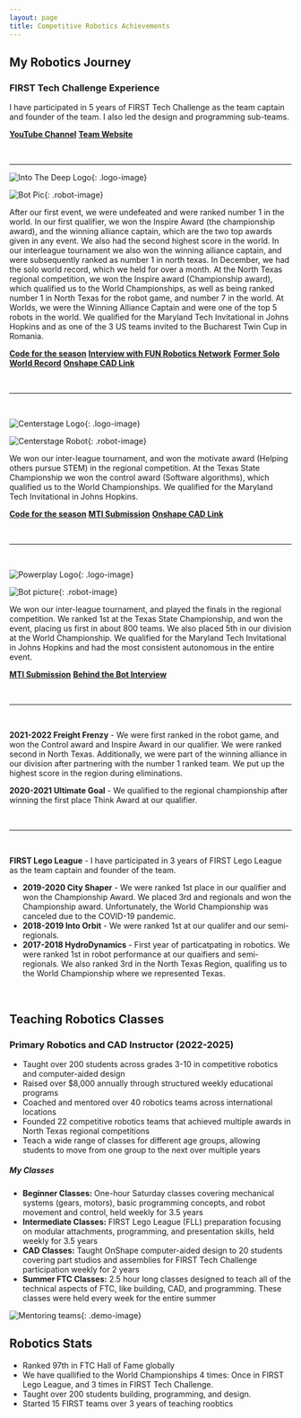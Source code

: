 ```yaml
---
layout: page
title: Competitive Robotics Achievements
---
```


## My Robotics Journey

### **FIRST Tech Challenge Experience** 
I have participated in 5 years of FIRST Tech Challenge as the team captain and founder of the team. I also led the design and programming sub-teams.

**[YouTube Channel](https://www.youtube.com/@ftc18270/videos)**
**[Team Website](https://www.18270roboplayers.org/)**

<br>

---

![Into The Deep Logo](assets/images/intothedeeplogo.jpg){: .logo-image}

![Bot Pic](<assets/images/jemison devison.JPG>){: .robot-image}

After our first event, we were undefeated and were ranked number 1 in the world. In our first qualifier, we won the Inspire Award (the championship award), and the winning alliance captain, which are the two top awards given in any event. We also had the second highest score in the world. In our interleague tournament we also won the winning alliance captain, and were subsequently ranked as number 1 in north texas. In December, we had the solo world record, which we held for over a month. At the North Texas regional competition, we won the Inspire award (Championship award), which qualified us to the World Championships, as well as being ranked number 1 in North Texas for the robot game, and number 7 in the world. At Worlds, we were the Winning Alliance Captain and were one of the top 5 robots in the world. We qualified for the Maryland Tech Invitational in Johns Hopkins and as one of the 3 US teams invited to the Bucharest Twin Cup in Romania.

**[Code for the season](https://github.com/skandacode/IntoTheDeepV2)**
**[Interview with FUN Robotics Network](https://www.youtube.com/watch?v=a1bIDZJDJ5c)**
**[Former Solo World Record](https://www.youtube.com/watch?v=xO0BuFX0f84&ab_channel=FTCRoboPlayers)**
**[Onshape CAD Link](https://cad.onshape.com/documents/aebaa3ef6903293b21871485/w/9412eeae3624fe42ce363cc1/e/6d81e58ad25a991a5d27d1b4)**

<br>

---

<br>

![Centerstage Logo](assets/images/centerstagelogo.png){: .logo-image}

![Centerstage Robot](<assets/images/centerstage bobit.jpg>){: .robot-image}

We won our inter-league tournament, and won the motivate award (Helping others pursue STEM) in the regional competition. At the Texas State Championship we won the control award (Software algorithms), which qualified us to the World Championships. We qualified for the Maryland Tech Invitational in Johns Hopkins. 

**[Code for the season](https://github.com/skandacode/FtcRobotController)**
**[MTI Submission](https://www.youtube.com/watch?v=GI690EZx_BE)**
**[Onshape CAD Link](https://cad.onshape.com/documents/5072cf6460521fa37944e101/w/de839feb5dd34fbbbaa0c123/e/08065b1b154e35d30467b3fd)**


<br>

---
<br>

![Powerplay Logo](assets/images/powerplaylogo.jpg){: .logo-image}

![Bot picture](<assets/images/powerplay robot states.jpg>){: .robot-image}


We won our inter-league tournament, and played the finals in the regional competition. We ranked 1st at the Texas State Championship, and won the event, placing us first in about 800 teams. We also placed 5th in our division at the World Championship. We qualified for the Maryland Tech Invitational in Johns Hopkins and had the most consistent autonomous in the entire event.  

**[MTI Submission](https://www.youtube.com/watch?v=8cJn8f_Pyw0)**
**[Behind the Bot Interview](https://www.youtube.com/watch?v=OdSXCAskOkE)**

<br>

---

<br>

**2021-2022 Freight Frenzy** - We were first ranked in the robot game, and won the  Control award and Inspire Award in our qualifier. We were ranked second in North Texas. Additionally, we were part of the winning alliance in our division after partnering with the number 1 ranked team. We put up the highest score in the region during eliminations. 

**2020-2021 Ultimate Goal** - We qualified to the regional championship after winning the first place Think Award at our qualifier. 

<br>


---

<br>

**FIRST Lego League** - I have participated in 3 years of FIRST Lego League as the team captain and founder of the team. 
- **2019-2020 City Shaper** - We were ranked 1st place in our qualifier and won the Championship Award. We placed 3rd and regionals and won the Championship award. Unfortunately, the World Championship was canceled due to the COVID-19 pandemic.
- **2018-2019 Into Orbit** - We were ranked 1st at our qualifer and our semi-regionals.
- **2017-2018 HydroDynamics** - First year of particatpating in robotics. We were ranked 1st in robot performance at our quaifiers and semi-regionals. We also ranked 3rd in the North Texas Region, qualifing us to the World Championship where we represented Texas. 

<br>

## Teaching Robotics Classes

### Primary Robotics and CAD Instructor (2022-2025)

- Taught over 200 students across grades 3-10 in competitive robotics and computer-aided design
- Raised over $8,000 annually through structured weekly educational programs
- Coached and mentored over 40 robotics teams across international locations
- Founded 22 competitive robotics teams that achieved multiple awards in North Texas regional competitions
- Teach a wide range of classes for different age groups, allowing students to move from one group to the next over multiple years

##### My Classes

- **Beginner Classes:** One-hour Saturday classes covering mechanical systems (gears, motors), basic programming concepts, and robot movement and control, held weekly for 3.5 years
- **Intermediate Classes:** FIRST Lego League (FLL) preparation focusing on modular attachments, programming, and presentation skills, held weekly for 3.5 years
- **CAD Classes:** Taught OnShape computer-aided design to 20 students covering part studios and assemblies for FIRST Tech Challenge participation weekly for 2 years
- **Summer FTC Classes:** 2.5 hour long classes designed to teach all of the technical aspects of FTC, like building, CAD, and programming. These classes were held every week for the entire summer


![Mentoring teams](assets/images/mentoringteams.png){: .demo-image}

## Robotics Stats
- Ranked 97th in FTC Hall of Fame globally
- We have quallified to the World Championships 4 times: Once in FIRST Lego League, and 3 times in FIRST Tech Challenge.
- Taught over 200 students building, programming, and design.
- Started 15 FIRST teams over 3 years of teaching roobtics

<br>